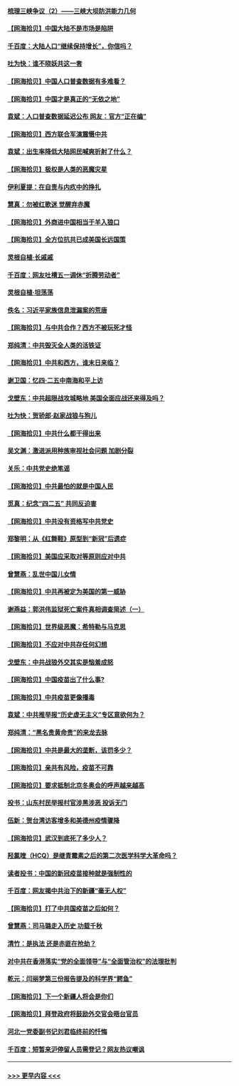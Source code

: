 #### [梳理三峡争议（2）——三峡大坝防洪能力几何](../pages/nsc993/n12920173.md?t=05031301) 
#### [【网海拾贝】中国大陆不是市场是陷阱](../pages/nsc993/n12920143.md?t=05031301) 
#### [千百度：大陆人口“继续保持增长”，你信吗？](../pages/nsc993/n12918946.md?t=05031301) 
#### [吐为快：谁不晓妖共这一套](../pages/nsc993/n12918941.md?t=05031301) 
#### [【网海拾贝】中国人口普查数据有多难看？](../pages/nsc993/n12917822.md?t=05031301) 
#### [【网海拾贝】中国才是真正的“无依之地”](../pages/nsc993/n12915845.md?t=05031301) 
#### [袁斌：人口普查数据延迟公布 网友：官方“正在编”](../pages/nsc993/n12915748.md?t=05031301) 
#### [【网海拾贝】西方联合军演震慑中共](../pages/nsc993/n12913466.md?t=05031301) 
#### [袁斌：出生率降低大陆网民喊爽折射了什么？](../pages/nsc993/n12913365.md?t=05031301) 
#### [【网海拾贝】极权是人类的恶魔灾星](../pages/nsc993/n12910697.md?t=05031301) 
#### [伊利夏提：在自责与内疚中的挣扎](../pages/nsc993/n12910493.md?t=05031301) 
#### [慧真：勿被红歌迷 觉醒弃赤魔](../pages/nsc993/n12910485.md?t=05031301) 
#### [【网海拾贝】外商进中国相当于羊入狼口](../pages/nsc993/n12908274.md?t=05031301) 
#### [【网海拾贝】全方位抗共已成美国长远国策](../pages/nsc993/n12906878.md?t=05031301) 
#### [灵根自植‧长戚戚](../pages/nsc993/n12905585.md?t=05031301) 
#### [千百度：网友吐槽五一调休“折腾劳动者”](../pages/nsc993/n12905934.md?t=05031301) 
#### [灵根自植‧坦荡荡](../pages/nsc993/n12905562.md?t=05031301) 
#### [佚名：习近平家族信息泄漏案的荒唐](../pages/nsc993/n12904705.md?t=05031301) 
#### [【网海拾贝】与中共合作？西方不被玩死才怪](../pages/nsc993/n12903873.md?t=05031301) 
#### [郑纯清：中共毁灭全人类的活铁证](../pages/nsc993/n12903785.md?t=05031301) 
#### [【网海拾贝】中共和西方，谁末日来临？](../pages/nsc993/n12903482.md?t=05031301) 
#### [谢卫国：忆四‧二五中南海和平上访](../pages/nsc993/n12902192.md?t=05031301) 
#### [戈壁东：中共超限战攻城略地 美国全面应战还来得及吗？](../pages/nsc993/n12902297.md?t=05031301) 
#### [吐为快：贺骄郎‧赵家战狼与狗儿](../pages/nsc993/n12902280.md?t=05031301) 
#### [【网海拾贝】中共什么都干得出来](../pages/nsc993/n12897500.md?t=05031301) 
#### [吴文渊：激进派用种族审视社会问题 加剧分裂](../pages/nsc993/n12893881.md?t=05031301) 
#### [关乐：中共党史绝笔谣](../pages/nsc993/n12897270.md?t=05031301) 
#### [【网海拾贝】中共最怕的就是中国人民](../pages/nsc993/n12894705.md?t=05031301) 
#### [觅真：纪念“四二五” 共同反迫害](../pages/nsc993/n12894553.md?t=05031301) 
#### [【网海拾贝】中共没有资格写中共党史](../pages/nsc993/n12892231.md?t=05031301) 
#### [郑黎明：从《红舞鞋》原型到“新冠”后遗症](../pages/nsc993/n12890469.md?t=05031301) 
#### [【网海拾贝】美国应采取对等原则应对中共](../pages/nsc993/n12889176.md?t=05031301) 
#### [曾慧燕：乱世中国儿女情](../pages/nsc993/n12887931.md?t=05031301) 
#### [【网海拾贝】中共再被定为美国的第一威胁](../pages/nsc993/n12887580.md?t=05031301) 
#### [谢燕益：郭洪伟监狱死亡案件真相调查简述（一）](../pages/nsc993/n12885648.md?t=05031301) 
#### [【网海拾贝】世界级恶魔：希特勒与马克思](../pages/nsc993/n12884062.md?t=05031301) 
#### [【网海拾贝】不应对中共存任何幻想](../pages/nsc993/n12881460.md?t=05031301) 
#### [戈壁东：中共战狼外交其实是恼羞成怒](../pages/nsc993/n12880392.md?t=05031301) 
#### [【网海拾贝】中国疫苗出了什么事?](../pages/nsc993/n12879124.md?t=05031301) 
#### [【网海拾贝】中共疫苗更像播毒](../pages/nsc993/n12876631.md?t=05031301) 
#### [袁斌：中共推举报“历史虚无主义”专区意欲何为？](../pages/nsc993/n12876530.md?t=05031301) 
#### [郑纯清：“黑名贵黄命贵”的来龙去脉](../pages/nsc993/n12875589.md?t=05031301) 
#### [【网海拾贝】中共是最大的垄断，该罚多少？](../pages/nsc993/n12874006.md?t=05031301) 
#### [【网海拾贝】亲共有风险，疫苗不可靠](../pages/nsc993/n12872224.md?t=05031301) 
#### [【网海拾贝】要求抵制北京冬奥会的呼声越来越高](../pages/nsc993/n12868962.md?t=05031301) 
#### [投书：山东村民举报村官涉黑涉恶 投诉无门](../pages/nsc993/n12869726.md?t=05031301) 
#### [伍新：贺台湾访客增多和美德州疫情骤降](../pages/nsc993/n12865651.md?t=05031301) 
#### [【网海拾贝】武汉到底死了多少人？](../pages/nsc993/n12863707.md?t=05031301) 
#### [羟氯喹（HCQ）是继青霉素之后的第二次医学科学大革命吗？](../pages/nsc993/n12638564.md?t=05031301) 
#### [读者投书：中国的新冠疫苗接种就是强制性的](../pages/nsc993/n12859932.md?t=05031301) 
#### [千百度：网友揭中共治下的新疆“毫无人权”](../pages/nsc993/n12858385.md?t=05031301) 
#### [【网海拾贝】打了中共国疫苗之后如何？](../pages/nsc993/n12857866.md?t=05031301) 
#### [曾慧燕：司马璐走入历史 功载千秋](../pages/nsc993/n12856996.md?t=05031301) 
#### [清竹：是执法 还是赤匪在抢劫？](../pages/nsc993/n12856952.md?t=05031301) 
#### [对中共在香港落实“党的全面领导”与“全面管治权”的法理批判](../pages/nsc993/n12856929.md?t=05031301) 
#### [乾元：闫丽梦第三份报告提及的科学界“鳄鱼”](../pages/nsc993/n12855985.md?t=05031301) 
#### [【网海拾贝】下一个新疆人将会是你们](../pages/nsc993/n12855864.md?t=05031301) 
#### [【网海拾贝】拜登政府将鼓励外交官会晤台官员](../pages/nsc993/n12853615.md?t=05031301) 
#### [河北一党委副书记刘君临终前的忏悔](../pages/nsc993/n12849420.md?t=05031301) 
#### [千百度：短暂来沪停留人员需登记？网友热议嘲讽](../pages/nsc993/n12853497.md?t=05031301) 

----
#### [ >>> 更早内容 <<< ](../indexes/nsc993-earlier.md)
